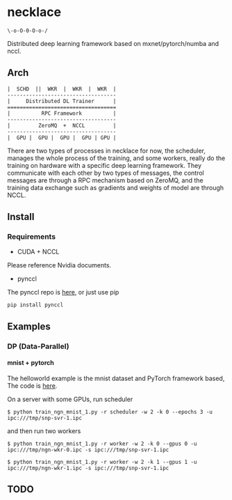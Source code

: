 # necklace

```
\-o-O-0-O-o-/
```

Distributed deep learning framework based on mxnet/pytorch/numba and nccl.


## Arch

```
|  SCHD  ||  WKR  |  WKR  |  WKR  |
-----------------------------------
|     Distributed DL Trainer      |
===================================
|          RPC Framework          |
-----------------------------------
|         ZeroMQ  +  NCCL         |
-----------------------------------
|  GPU |  GPU |  GPU |  GPU | GPU |
```

There are two types of processes in necklace for now,
the scheduler, manages the whole process of the training,
and some workers, really do the training on hardware with a specific deep learning framework.
They communicate with each other by two types of messages,
the control messages are through a RPC mechanism based on ZeroMQ,
and the training data exchange such as gradients and weights of model are through NCCL.


## Install

### Requirements

* CUDA + NCCL

Please reference Nvidia documents.

* pynccl

The pynccl repo is [here](https://github.com/lancelee82/pynccl), or just use pip

```
pip install pynccl
```


## Examples

### DP (Data-Parallel)

#### mnist + pytorch

The helloworld example is the mnist dataset and PyTorch framework based,
The code is [here](https://github.com/lancelee82/necklace/tree/master/examples/mnist/pytorch).

On a server with some GPUs, run scheduler

```
$ python train_ngn_mnist_1.py -r scheduler -w 2 -k 0 --epochs 3 -u ipc:///tmp/snp-svr-1.ipc
```

and then run two workers

```
$ python train_ngn_mnist_1.py -r worker -w 2 -k 0 --gpus 0 -u ipc:///tmp/ngn-wkr-0.ipc -s ipc:///tmp/snp-svr-1.ipc
```

```
$ python train_ngn_mnist_1.py -r worker -w 2 -k 1 --gpus 1 -u ipc:///tmp/ngn-wkr-1.ipc -s ipc:///tmp/snp-svr-1.ipc
```


## TODO


